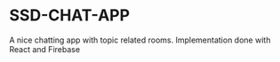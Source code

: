 # SSD-CHAT-APP
A nice chatting app with topic related rooms. Implementation done with React and Firebase

